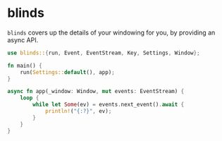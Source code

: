 # blinds

`blinds` covers up the details of your windowing for you, by providing an async API.

```rust
use blinds::{run, Event, EventStream, Key, Settings, Window};

fn main() {
    run(Settings::default(), app);
}

async fn app(_window: Window, mut events: EventStream) {
    loop {
        while let Some(ev) = events.next_event().await {
            println!("{:?}", ev);
        }
    }
}
```
